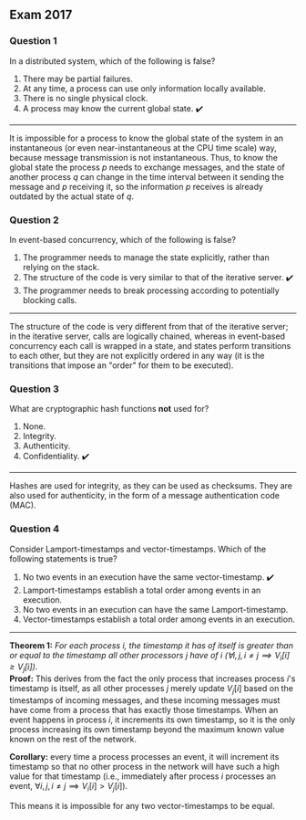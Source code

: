 ## Exam 2017

### Question 1

In a distributed system, which of the following is false?

1. There may be partial failures.
2. At any time, a process can use only information locally available.
3. There is no single physical clock.
4. A process may know the current global state. :heavy_check_mark:

---

It is impossible for a process to know the global state of the system in an instantaneous (or even near-instantaneous at the CPU time scale) way, because message transmission is not instantaneous. Thus, to know the global state the process $p$ needs to exchange messages, and the state of another process $q$ can change in the time interval between it sending the message and $p$ receiving it, so the information $p$ receives is already outdated by the actual state of $q$.

### Question 2

In event-based concurrency, which of the following is false?

1. The programmer needs to manage the state explicitly, rather than relying on the stack.
2. The structure of the code is very similar to that of the iterative server. :heavy_check_mark:
3. The programmer needs to break processing according to potentially blocking calls.

---

The structure of the code is very different from that of the iterative server; in the iterative server, calls are logically chained, whereas in event-based concurrency each call is wrapped in a state, and states perform transitions to each other, but they are not explicitly ordered in any way (it is the transitions that impose an "order" for them to be executed).

### Question 3

What are cryptographic hash functions **not** used for?

1. None.
2. Integrity.
3. Authenticity.
4. Confidentiality. :heavy_check_mark:

---

Hashes are used for integrity, as they can be used as checksums. They are also used for authenticity, in the form of a message authentication code (MAC).

### Question 4

Consider Lamport-timestamps and vector-timestamps. Which of the following statements is true?

1. No two events in an execution have the same vector-timestamp. :heavy_check_mark:
2. Lamport-timestamps establish a total order among events in an execution.
3. No two events in an execution can have the same Lamport-timestamp.
4. Vector-timestamps establish a total order among events in an execution.

---

**Theorem 1:** *For each process $i$, the timestamp it has of itself is greater than or equal to the timestamp all other processors $j$ have of $i$ ($\forall i, j, i\neq j \implies V_i[i]\geq V_j[i]$).*  
**Proof:** This derives from the fact the only process that increases process $i$'s timestamp is itself, as all other processes $j$ merely update $V_j[i]$ based on the timestamps of incoming messages, and these incoming messages must have come from a process that has exactly those timestamps. When an event happens in process $i$, it increments its own timestamp, so it is the only process increasing its own timestamp beyond the maximum known value known on the rest of the network.

**Corollary:** every time a process processes an event, it will increment its timestamp so that no other process in the network will have such a high value for that timestamp (i.e., immediately after process $i$ processes an event, $\forall i, j, i \neq j \implies V_i[i] > V_j[i]$).

This means it is impossible for any two vector-timestamps to be equal.
